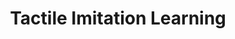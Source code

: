 ---
title: Tactile Imitation Learning
order: 9
img:
publications:
  - date: 2024-02-01
    img:
    vid: /assets/videos/sts-il-system-only-crf28-notitle-480.mp4
    title: "Multimodal and Force-Matched Imitation Learning with a See-Through Visuotactile Sensor"
    authors: "<b>Trevor Ablett</b>, Oliver Limoyo, Adam Sigal, Affan Jilani, Jonathan Kelly, Kaleem Siddiqi, Francois Hogan, Gregory Dudek"
    venue: "Submitted to IEEE Transactions on Robotics (T-RO): Special Section on Tactile Robotics, February 2024"
    note:
    doi: https://doi.org/10.48550/arXiv.2311.01248
    links:
        preprint: https://arxiv.org/abs/2311.01248
        code: https://github.com/SAIC-MONTREAL/tactile-il
        blog: https://papers.starslab.ca/sts-il/
---